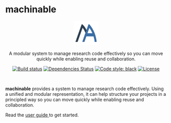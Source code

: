 # machinable

<div align="center">
  <img style="width:15%;" src="https://raw.githubusercontent.com/machinable-org/machinable/main/docs/logo/logo.png">
</div>

<div align="center">

A modular system to manage research code effectively so you can move quickly while enabling reuse and collaboration.

[![Build status](https://github.com/machinable-org/machinable/workflows/build/badge.svg)](https://github.com/machinable-org/machinable/actions?query=workflow%3Abuild)
[![Dependencies Status](https://img.shields.io/badge/dependencies-up%20to%20date-brightgreen.svg)](https://github.com/machinable-org/machinable/pulls?utf8=%E2%9C%93&q=is%3Apr%20author%3Aapp%2Fdependabot)
[![Code style: black](https://img.shields.io/badge/code%20style-black-000000.svg)](https://github.com/psf/black)
[![License](https://img.shields.io/github/license/machinable-org/machinable)](https://github.com/machinable-org/machinable/blob/main/LICENSE)

</div>

<br />

**machinable** provides a system to manage research code effectively. Using a unified and modular representation, it can help structure your projects in a principled way so you can move quickly while enabling reuse and collaboration.

Read the [user guide ](https://machinable.org/guide/introduction.html) to get started.
